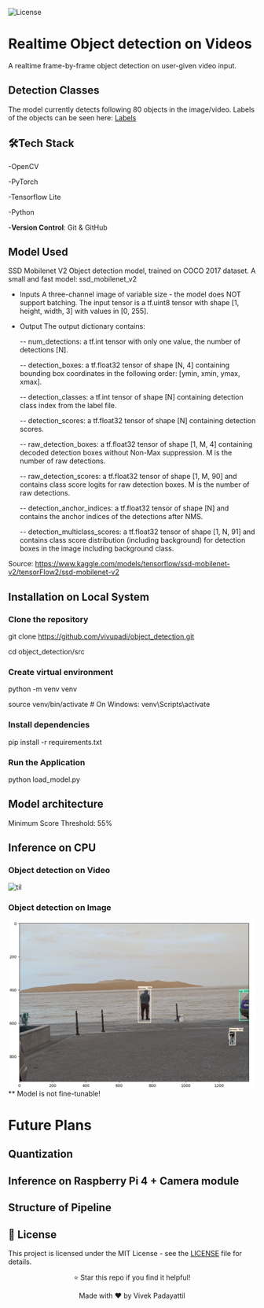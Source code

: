 ![License](https://img.shields.io/badge/License-MIT-green.svg)

# Realtime Object detection on Videos
A realtime frame-by-frame object detection on user-given video input.

## Detection Classes
The model currently detects following 80 objects in the image/video.
Labels of the objects can be seen here: [Labels](src/coco_label.txt)

## 🛠️Tech Stack  
-OpenCV

-PyTorch

-Tensorflow Lite

-Python

-**Version Control**: Git & GitHub

## Model Used

SSD Mobilenet V2 Object detection model, trained on COCO 2017 dataset. A small and fast model: ssd_mobilenet_v2

- Inputs
A three-channel image of variable size - the model does NOT support batching. The input tensor is a tf.uint8 tensor with shape [1, height, width, 3] with values in [0, 255].

- Output
The output dictionary contains:

  -- num_detections: a tf.int tensor with only one value, the number of detections [N].
  
  -- detection_boxes: a tf.float32 tensor of shape [N, 4] containing bounding box coordinates in the following order: [ymin, xmin, ymax, xmax].
  
  -- detection_classes: a tf.int tensor of shape [N] containing detection class index from the label file.
  
  -- detection_scores: a tf.float32 tensor of shape [N] containing detection scores.
  
  -- raw_detection_boxes: a tf.float32 tensor of shape [1, M, 4] containing decoded detection boxes without Non-Max suppression. M is the number of raw detections.
  
  -- raw_detection_scores: a tf.float32 tensor of shape [1, M, 90] and contains class score logits for raw detection boxes. M is the number of raw detections.
  
  -- detection_anchor_indices: a tf.float32 tensor of shape [N] and contains the anchor indices of the detections after NMS.
  
  -- detection_multiclass_scores: a tf.float32 tensor of shape [1, N, 91] and contains class score distribution (including background) for detection boxes in the image including background class.

Source:
https://www.kaggle.com/models/tensorflow/ssd-mobilenet-v2/tensorFlow2/ssd-mobilenet-v2

## Installation on Local System
### Clone the repository

git clone https://github.com/vivupadi/object_detection.git

cd object_detection/src

### Create virtual environment

python -m venv venv

source venv/bin/activate # On Windows: venv\Scripts\activate

### Install dependencies

pip install -r requirements.txt

### Run the Application

python load_model.py

## Model architecture

Minimum Score Threshold: 55%

## Inference on CPU

### Object detection on Video
![til](https://github.com/vivupadi/object_detection/blob/main/Data/Obj_detect.gif)


### Object detection on Image
![til](https://github.com/vivupadi/object_detection/blob/main/Data/obj_detect.jpg)
** Model is not fine-tunable! 

# Future Plans

## Quantization


## Inference on Raspberry Pi 4 + Camera module


## Structure of Pipeline


## 📄 License

This project is licensed under the MIT License - see the [LICENSE](LICENSE) file for details.

<div align="center">
⭐ Star this repo if you find it helpful!
  
Made with ❤️ by Vivek Padayattil
</div>
